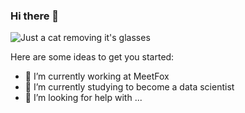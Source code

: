 ### Hi there 👋

![Just a cat removing it's glasses](https://media.giphy.com/media/1HKaikaFqDt7i/giphy.gif)

Here are some ideas to get you started:

- 🔭 I’m currently working at MeetFox
- 🌱 I’m currently studying to become a data scientist 
- 🤔 I’m looking for help with ...

